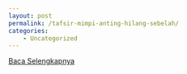 ```yaml
---
layout: post
permalink: /tafsir-mimpi-anting-hilang-sebelah/
categories:
    - Uncategorized
---
```


[Baca Selengkapnya](/10)